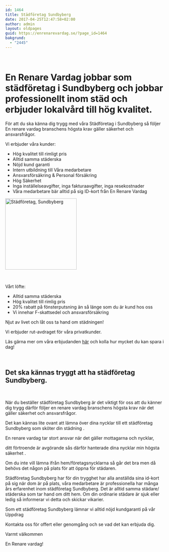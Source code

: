 ```yaml
---
id: 1464
title: Städföretag Sundbyberg
date: 2017-04-25T12:47:58+02:00
author: admin
layout: oldpages
guid: https://enrenarevardag.se/?page_id=1464
bakgrund:
  - "2445"
---
```

&nbsp;

# En Renare Vardag jobbar som städföretag i Sundbyberg och jobbar professionellt inom städ och erbjuder lokalvård till hög kvalitet.

För att du ska känna dig trygg med våra Städföretag i Sundbyberg så följer En renare vardag branschens högsta krav gäller säkerhet och ansvarsfrågor.

Vi erbjuder våra kunder:

  * Hög kvalitet till rimligt pris
  * Alltid samma städerska
  * Nöjd kund garanti
  * Intern utbildning till Våra medarbetare
  * Ansvarsförsäkring & Personal försäkring
  * Hög Säkerhet
  * Inga inställelseavgifter, inga fakturaavgifter, inga resekostnader
  * Våra medarbetare bär alltid på sig ID-kort från En Renare Vardag

<img class=" wp-image-1465 aligncenter" src="https://enrenarevardag.se/wp-content/uploads/2017/04/Flyttstädning-17-300x300.jpg" alt="Städföretag, Sundbyberg" width="226" height="226" srcset="https://enrenarevardag.se/wp-content/uploads/2017/04/Flyttstädning-17-300x300.jpg 300w, https://enrenarevardag.se/wp-content/uploads/2017/04/Flyttstädning-17-150x150.jpg 150w, https://enrenarevardag.se/wp-content/uploads/2017/04/Flyttstädning-17-125x125.jpg 125w, https://enrenarevardag.se/wp-content/uploads/2017/04/Flyttstädning-17.jpg 450w" sizes="(max-width: 226px) 100vw, 226px" /> 

&nbsp;

Vårt löfte:

  * Alltid samma städerska
  * Hög kvalitet till rimlig pris
  * 20% rabatt på fönsterputsning än så länge som du är kund hos oss
  * Vi innehar F-skattsedel och ansvarsförsäkring

Njut av livet och låt oss ta hand om städningen!

Vi erbjuder rut-avdraget för våra privatkunder.

Läs gärna mer om våra erbjudanden [här](https://enrenarevardag.se/erbjudanden/) och kolla hur mycket du kan spara i dag!

&nbsp;

## Det ska kännas tryggt att ha städföretag Sundbyberg.

&nbsp;

När du beställer städföretag Sundbyberg är det viktigt för oss att du känner dig trygg därför följer en renare vardag branschens högsta krav när det gäller säkerhet och ansvarsfrågor.

Det kan kännas lite ovant att lämna över dina nycklar till ett städföretag Sundbyberg som sköter din städning .

En renare vardag tar stort ansvar när det gäller mottagarna och nycklar,

ditt förtroende är avgörande sås därför hanterade dina nycklar min högsta säkerhet .

Om du inte vill lämna ifrån hem/företagsnycklarna så går det bra men då behövs det någon på plats för att öppna för städaren.

Städföretag Sundbyberg har för din trygghet har alla anställda sina id-kort på sig när dom är på plats, våra medarbetare är professionella har många års erfarenhet inom städföretag Sundbyberg. Det är alltid samma städare/ städerska som tar hand om ditt hem. Om din ordinarie städare är sjuk eller ledig så informerar vi detta och skickar vikarier.

Som ett städföretag Sundbyberg lämnar vi alltid nöjd kundgaranti på vår Uppdrag

Kontakta oss för offert eller genomgång och se vad det kan erbjuda dig.

Varmt välkommen

En Renare vardag!